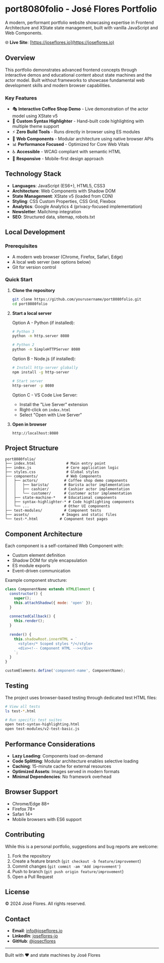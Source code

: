 # port8080folio - José Flores Portfolio

A modern, performant portfolio website showcasing expertise in Frontend Architecture and XState state management, built with vanilla JavaScript and Web Components.

🌐 **Live Site**: [https://joseflores.io](https://joseflores.io)

## Overview

This portfolio demonstrates advanced frontend concepts through interactive demos and educational content about state machines and the actor model. Built without frameworks to showcase fundamental web development skills and modern browser capabilities.

### Key Features

- 🎭 **Interactive Coffee Shop Demo** - Live demonstration of the actor model using XState v5
- 🎨 **Custom Syntax Highlighter** - Hand-built code highlighting with multiple theme support
- ⚡ **Zero Build Tools** - Runs directly in browser using ES modules
- 🔧 **Web Components** - Modular architecture using native browser APIs
- 📊 **Performance Focused** - Optimized for Core Web Vitals
- ♿ **Accessible** - WCAG compliant with semantic HTML
- 📱 **Responsive** - Mobile-first design approach

## Technology Stack

- **Languages**: JavaScript (ES6+), HTML5, CSS3
- **Architecture**: Web Components with Shadow DOM
- **State Management**: XState v5 (loaded from CDN)
- **Styling**: CSS Custom Properties, CSS Grid, Flexbox
- **Analytics**: Google Analytics 4 (privacy-focused implementation)
- **Newsletter**: Mailchimp integration
- **SEO**: Structured data, sitemap, robots.txt

## Local Development

### Prerequisites

- A modern web browser (Chrome, Firefox, Safari, Edge)
- A local web server (see options below)
- Git for version control

### Quick Start

1. **Clone the repository**
   ```bash
   git clone https://github.com/yourusername/port8080folio.git
   cd port8080folio
   ```

2. **Start a local server**

   Option A - Python (if installed):
   ```bash
   # Python 3
   python -m http.server 8080

   # Python 2
   python -m SimpleHTTPServer 8080
   ```

   Option B - Node.js (if installed):
   ```bash
   # Install http-server globally
   npm install -g http-server

   # Start server
   http-server -p 8080
   ```

   Option C - VS Code Live Server:
   - Install the "Live Server" extension
   - Right-click on `index.html`
   - Select "Open with Live Server"

3. **Open in browser**
   ```
   http://localhost:8080
   ```

## Project Structure

```
port8080folio/
├── index.html              # Main entry point
├── index.js                # Core application logic
├── styles.css              # Global styles
├── components/             # Web Components
│   ├── actors/            # Coffee shop demo components
│   │   ├── barista/       # Barista actor implementation
│   │   ├── cashier/       # Cashier actor implementation
│   │   └── customer/      # Customer actor implementation
│   ├── state-machine-*    # Educational components
│   ├── syntax-highlighter-* # Code highlighting components
│   └── ...                # Other UI components
├── test-modules/          # Component tests
├── assets/               # Images and static files
└── test-*.html          # Component test pages
```

## Component Architecture

Each component is a self-contained Web Component with:
- Custom element definition
- Shadow DOM for style encapsulation
- ES module exports
- Event-driven communication

Example component structure:
```javascript
class ComponentName extends HTMLElement {
  constructor() {
    super();
    this.attachShadow({ mode: 'open' });
  }
  
  connectedCallback() {
    this.render();
  }
  
  render() {
    this.shadowRoot.innerHTML = `
      <style>/* Scoped styles */</style>
      <div><!-- Component HTML --></div>
    `;
  }
}

customElements.define('component-name', ComponentName);
```

## Testing

The project uses browser-based testing through dedicated test HTML files:

```bash
# View all tests
ls test-*.html

# Run specific test suites
open test-syntax-highlighting.html
open test-modules/v2-test-basic.js
```

## Performance Considerations

- **Lazy Loading**: Components load on-demand
- **Code Splitting**: Modular architecture enables selective loading
- **Caching**: 15-minute cache for external resources
- **Optimized Assets**: Images served in modern formats
- **Minimal Dependencies**: No framework overhead

## Browser Support

- Chrome/Edge 88+
- Firefox 78+
- Safari 14+
- Mobile browsers with ES6 support

## Contributing

While this is a personal portfolio, suggestions and bug reports are welcome:

1. Fork the repository
2. Create a feature branch (`git checkout -b feature/improvement`)
3. Commit changes (`git commit -am 'Add improvement'`)
4. Push to branch (`git push origin feature/improvement`)
5. Open a Pull Request

## License

© 2024 José Flores. All rights reserved.

## Contact

- **Email**: info@joseflores.io
- **LinkedIn**: [joseflores-io](https://www.linkedin.com/in/joseflores-io/)
- **GitHub**: [@josecflores](https://github.com/josecflores)

---

Built with ❤️ and state machines by José Flores